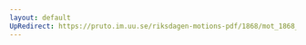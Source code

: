 ```yaml
---
layout: default
UpRedirect: https://pruto.im.uu.se/riksdagen-motions-pdf/1868/mot_1868__ak__259.pdf
---
```

